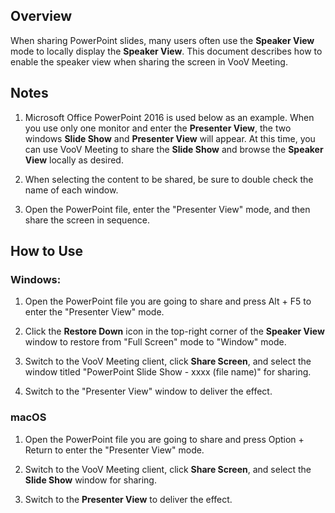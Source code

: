 
## Overview

When sharing PowerPoint slides, many users often use the **Speaker View** mode to locally display the **Speaker View**. This document describes how to enable the speaker view when sharing the screen in VooV Meeting.

## Notes

1. Microsoft Office PowerPoint 2016 is used below as an example. When you use only one monitor and enter the **Presenter View**, the two windows **Slide Show** and **Presenter View** will appear. At this time, you can use VooV Meeting to share the **Slide Show** and browse the **Speaker View** locally as desired.

2. When selecting the content to be shared, be sure to double check the name of each window.

3. Open the PowerPoint file, enter the "Presenter View" mode, and then share the screen in sequence.

## How to Use

### **Windows:**

1. Open the PowerPoint file you are going to share and press Alt + F5 to enter the "Presenter View" mode.

2. Click the **Restore Down** icon in the top-right corner of the **Speaker View** window to restore from "Full Screen" mode to "Window" mode.

3. Switch to the VooV Meeting client, click **Share Screen**, and select the window titled "PowerPoint Slide Show - xxxx (file name)" for sharing.

4. Switch to the "Presenter View" window to deliver the effect.

### **macOS**

1. Open the PowerPoint file you are going to share and press Option + Return to enter the "Presenter View" mode.

2. Switch to the VooV Meeting client, click **Share Screen**, and select the **Slide Show** window for sharing.

3. Switch to the **Presenter View** to deliver the effect.
